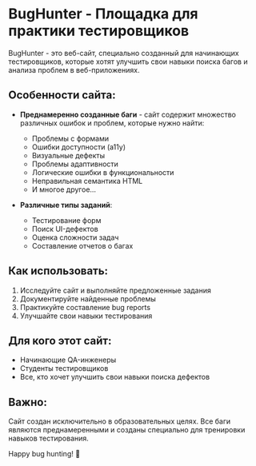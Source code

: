 # BugHunter - Площадка для практики тестировщиков

BugHunter - это веб-сайт, специально созданный для начинающих тестировщиков, которые хотят улучшить свои навыки поиска багов и анализа проблем в веб-приложениях.

## Особенности сайта:

- **Преднамеренно созданные баги** - сайт содержит множество различных ошибок и проблем, которые нужно найти:
  - Проблемы с формами
  - Ошибки доступности (a11y)
  - Визуальные дефекты
  - Проблемы адаптивности
  - Логические ошибки в функциональности
  - Неправильная семантика HTML
  - И многое другое...

- **Различные типы заданий**:
  - Тестирование форм
  - Поиск UI-дефектов
  - Оценка сложности задач
  - Составление отчетов о багах

## Как использовать:

1. Исследуйте сайт и выполняйте предложенные задания
2. Документируйте найденные проблемы
3. Практикуйте составление bug reports
4. Улучшайте свои навыки тестирования

## Для кого этот сайт:

- Начинающие QA-инженеры
- Студенты тестировщиков
- Все, кто хочет улучшить свои навыки поиска дефектов

## Важно:

Сайт создан исключительно в образовательных целях. Все баги являются преднамеренными и созданы специально для тренировки навыков тестирования.

Happy bug hunting! 🐞
